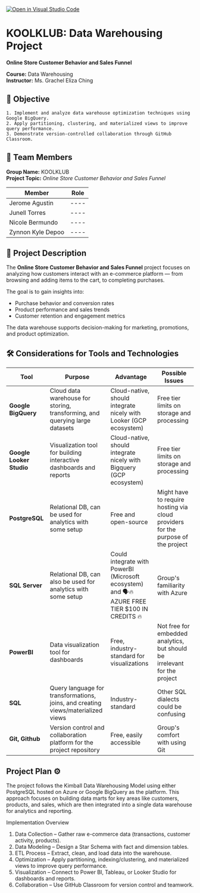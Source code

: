 [![Open in Visual Studio Code](https://classroom.github.com/assets/open-in-vscode-2e0aaae1b6195c2367325f4f02e2d04e9abb55f0b24a779b69b11b9e10269abc.svg)](https://classroom.github.com/online_ide?assignment_repo_id=21090508&assignment_repo_type=AssignmentRepo)

# KOOLKLUB: Data Warehousing Project
**Online Store Customer Behavior and Sales Funnel**


**Course:** Data Warehousing  
**Instructor:** Ms. Grachel Eliza Ching

## 🎯 Objective

    1. Implement and analyze data warehouse optimization techniques using Google BigQuery.  
    2. Apply partitioning, clustering, and materialized views to improve query performance.  
    3. Demonstrate version-controlled collaboration through GitHub Classroom.

## 👥 Team Members

**Group Name:** KOOLKLUB  
**Project Topic:** *Online Store Customer Behavior and Sales Funnel*  

|      Member       | Role |
|-------------------|------|
| Jerome Agustin    | ---- |
| Junell Torres     | ---- |
| Nicole Bermundo   | ---- |
| Zynnon Kyle Depoo | ---- |

## 🧩 Project Description

The **Online Store Customer Behavior and Sales Funnel** project focuses on analyzing how customers interact with an e-commerce platform — from browsing and adding items to the cart, to completing purchases.  

The goal is to gain insights into:
- Purchase behavior and conversion rates  
- Product performance and sales trends  
- Customer retention and engagement metrics  

The data warehouse supports decision-making for marketing, promotions, and product optimization.

## 🛠️ Considerations for Tools and Technologies

| Tool | Purpose | Advantage | Possible Issues |
|------|---------| --------- | --------------- |
| **Google BigQuery** | Cloud data warehouse for storing, transforming, and querying large datasets | Cloud-native, should integrate nicely with Looker (GCP ecosystem) | Free tier limits on storage and processing |
| **Google Looker Studio** | Visualization tool for building interactive dashboards and reports |Cloud-native, should integrate nicely with Bigquery (GCP ecosystem) | Free tier limits on storage and processing |
| **PostgreSQL** | Relational DB, can be used for analytics with some setup | Free and open-source | Might have to require hosting via cloud providers for the purpose of the project |
| **SQL Server** | Relational DB, can also be used for analytics with some setup | Could integrate with PowerBI (Microsoft ecosystem) and 🗣️🔥 AZURE FREE TIER $100 IN CREDITS 🔥 | Group's familiarity with Azure |
| **PowerBI** | Data visualization tool for dashboards | Free, industry-standard for visualizations | Not free for embedded analytics, but should be irrelevant for the project |
| **SQL** | Query language for transformations, joins, and creating views/materialized views | Industry-standard | Other SQL dialects could be confusing 
| **Git, Github** | Version control and collaboration platform for the project repository | Free, easily accessible | Group's comfort with using Git

## Project Plan ⚙️

The project follows the Kimball Data Warehousing Model using either PostgreSQL hosted on Azure or Google BigQuery as the platform. This approach focuses on building data marts for key areas like customers, products, and sales, which are then integrated into a single data warehouse for analytics and reporting.

Implementation Overview

1.	Data Collection – Gather raw e-commerce data (transactions, customer activity, products).
2.	Data Modeling – Design a Star Schema with fact and dimension tables.
3.	ETL Process – Extract, clean, and load data into the warehouse.
4.	Optimization – Apply partitioning, indexing/clustering, and materialized views to improve query performance.
5.	Visualization – Connect to Power BI, Tableau, or Looker Studio for dashboards and reports.
6.	Collaboration – Use GitHub Classroom for version control and teamwork.
